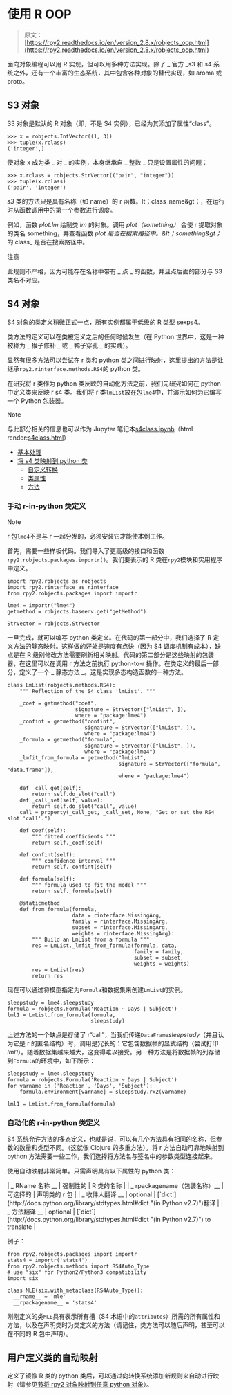 # 使用 R OOP

> 原文：[https://rpy2.readthedocs.io/en/version_2.8.x/robjects_oop.html](https://rpy2.readthedocs.io/en/version_2.8.x/robjects_oop.html)

面向对象编程可以用 R 实现，但可以用多种方法实现。除了 _ 官方 _s3 和 s4 系统之外，还有一个丰富的生态系统，其中包含各种对象的替代实现，如 aroma 或 proto。

## S3 对象

S3 对象是默认的 R 对象（即，不是 S4 实例），已经为其添加了属性“class”。

```
>>> x = robjects.IntVector((1, 3))
>>> tuple(x.rclass)
('integer',)

```

使对象 x 成为类 _ 对 _ 的实例，本身继承自 _ 整数 _ 只是设置属性的问题：

```
>>> x.rclass = robjects.StrVector(("pair", "integer"))
>>> tuple(x.rclass)
('pair', 'integer')

```

_s3_ 类的方法只是具有名称（如 name）的 r 函数。lt；class_name&gt；，在运行时从函数调用中的第一个参数进行调度。

例如，函数 _plot.lm_ 绘制类 _lm_ 的对象。调用 _plot（something）_ 会使 r 提取对象的类名 something，并查看函数 _plot 是否在搜索路径中。&lt；something&gt；_ 的 class_ 是否在搜索路径中。

注意

此规则不严格，因为可能存在名称中带有 _ 点 _ 的函数，并且点后面的部分与 S3 类名不对应。

## S4 对象

S4 对象的类定义稍微正式一点，所有实例都属于低级的 R 类型 sexps4。

类方法的定义可以在类被定义之后的任何时候发生（在 Python 世界中，这是一种被称为 _ 猴子修补 _ 或 _ 鸭子穿孔 _ 的实践）。

显然有很多方法可以尝试在 r 类和 python 类之间进行映射，这里提出的方法是让继承`rpy2.rinterface.methods.RS4`的 python 类。

在研究将 r 类作为 python 类反映的自动化方法之前，我们先研究如何在 python 中定义类来反映 r s4 类。我们将 r 类`lmList`放在包`lme4`中，并演示如何为它编写一个 Python 包装器。

Note

与此部分相关的信息也可以作为 Jupyter 笔记本[s4class.ipynb](_static/notebooks/s4class.ipynb)（html render:[s4class.html](_static/notebooks/s4class.html)）

*   [基本处理](generated_rst/s4class.html)
*   [将 s4 类映射到 python 类](generated_rst/s4class.html#mapping-s4-classes-to-python-classes)
    *   [自定义转换](generated_rst/s4class.html#custom-conversion)
    *   [类属性](generated_rst/s4class.html#class-attributes)
    *   [方法](generated_rst/s4class.html#methods)

### 手动 r-in-python 类定义

Note

r 包`lme4`不是与 r 一起分发的，必须安装它才能使本例工作。

首先，需要一些样板代码。我们导入了更高级的接口和函数`rpy2.robjects.packages.importr()`。我们要表示的 R 类在`rpy2`模块和实用程序中定义。

```
import rpy2.robjects as robjects
import rpy2.rinterface as rinterface
from rpy2.robjects.packages import importr

lme4 = importr("lme4")
getmethod = robjects.baseenv.get("getMethod")

StrVector = robjects.StrVector

```

一旦完成，就可以编写 python 类定义。在代码的第一部分中，我们选择了 R 定义方法的静态映射。这样做的好处是速度有点快（因为 S4 调度机制有成本），缺点是在 R 级别修改方法需要刷新相关映射。代码的第二部分是这些映射的包装器，在这里可以在调用 r 方法之前执行 python-to-r 操作。在类定义的最后一部分，定义了一个 _ 静态方法 _。这是实现多态构造函数的一种方法。

```
class LmList(robjects.methods.RS4):
    """ Reflection of the S4 class 'lmList'. """

    _coef = getmethod("coef", 
                      signature = StrVector(["lmList", ]),
                      where = "package:lme4")
    _confint = getmethod("confint", 
                         signature = StrVector(["lmList", ]),
                         where = "package:lme4")
    _formula = getmethod("formula", 
                         signature = StrVector(["lmList", ]),
                         where = "package:lme4")
    _lmfit_from_formula = getmethod("lmList",
                                    signature = StrVector(["formula", "data.frame"]),
                                    where = "package:lme4")

    def _call_get(self):
        return self.do_slot("call")
    def _call_set(self, value):
        return self.do_slot("call", value)
    call = property(_call_get, _call_set, None, "Get or set the RS4 slot 'call'.")

    def coef(self):
        """ fitted coefficients """
        return self._coef(self)

    def confint(self):
        """ confidence interval """
        return self._confint(self)

    def formula(self):
        """ formula used to fit the model """
        return self._formula(self)

    @staticmethod
    def from_formula(formula, 
                     data = rinterface.MissingArg,
                     family = rinterface.MissingArg,
                     subset = rinterface.MissingArg,
                     weights = rinterface.MissingArg):
        """ Build an LmList from a formula """
        res = LmList._lmfit_from_formula(formula, data,
                                         family = family,
                                         subset = subset,
                                         weights = weights)
        res = LmList(res)
        return res

```

现在可以通过将模型指定为`Formula`和数据集来创建`LmList`的实例。

```
sleepstudy = lme4.sleepstudy
formula = robjects.Formula('Reaction ~ Days | Subject')
lml1 = LmList.from_formula(formula, 
                           sleepstudy)

```

上述方法的一个缺点是存储了 r“call”，当我们传递`DataFrame`_sleepstudy_（并且认为它是 r 的匿名结构）时，调用是冗长的：它包含数据帧的显式结构（尝试打印 _lml1_）。随着数据集越来越大，这变得难以接受。另一种方法是将数据帧的列存储到`Formula`的环境中，如下所示：

```
sleepstudy = lme4.sleepstudy
formula = robjects.Formula('Reaction ~ Days | Subject')
for varname in ('Reaction', 'Days', 'Subject'):
    formula.environment[varname] = sleepstudy.rx2(varname)

lml1 = LmList.from_formula(formula)

```

### 自动化的 r-in-python 类定义

S4 系统允许方法的多态定义，也就是说，可以有几个方法具有相同的名称，但参数的数量和类型不同。（这就像 Clojure 的多重方法）。将 r 方法自动可靠地映射到 python 方法需要一些工作，我们选择将方法名与签名中的参数类型连接起来。

使用自动映射非常简单。只需声明具有以下属性的 python 类：

<colgroup><col width="36%"> <col width="18%"> <col width="46%"></colgroup> 
| _ RName 名称 __ | 强制性的 | R 类的名称 |
| _ rpackagename（包装名称）__ | 可选择的 | 声明类的 r 包 |
| _ 收件人翻译 __ | optional | [`dict`](http://docs.python.org/library/stdtypes.html#dict "(in Python v2.7)")翻译 |
| _ 方法翻译 __ | optional | [`dict`](http://docs.python.org/library/stdtypes.html#dict "(in Python v2.7)") to translate |

例子：

```
from rpy2.robjects.packages import importr
stats4 = importr('stats4')
from rpy2.robjects.methods import RS4Auto_Type
# use "six" for Python2/Python3 compatibility
import six

class MLE(six.with_metaclass(RS4Auto_Type)):
  __rname__ = 'mle'
  __rpackagename__ = 'stats4'

```

刚刚定义的类`MLE`具有表示所有槽（S4 术语中的`attributes`）所需的所有属性和方法，以及在声明类时为类定义的方法（请记住，类方法可以随后声明，甚至可以在不同的 R 包中声明）。

## 用户定义类的自动映射

定义了镜像 R 类的 python 类后，可以通过向转换系统添加新规则来自动进行映射（请参见[节将 rpy2 对象映射到任意 python 对象](robjects_convert.html#robjects-conversion)）。
